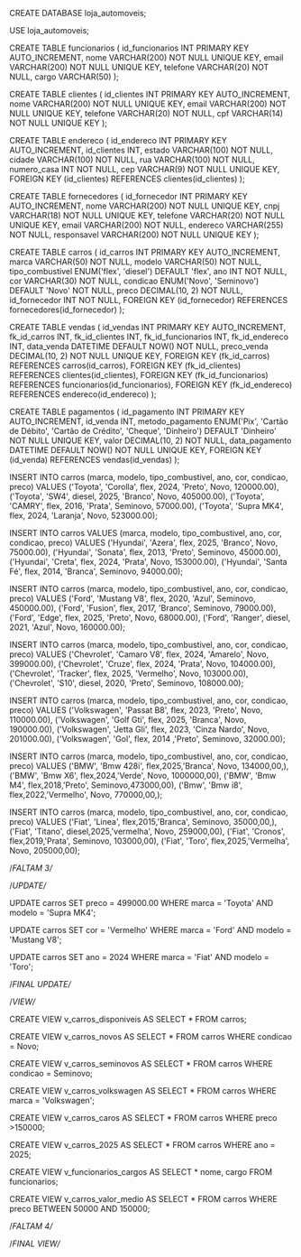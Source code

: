CREATE DATABASE loja_automoveis;

USE loja_automoveis;

CREATE TABLE funcionarios (
id_funcionarios INT PRIMARY KEY AUTO_INCREMENT,
nome VARCHAR(200) NOT NULL UNIQUE KEY,
email VARCHAR(200) NOT NULL UNIQUE KEY,
telefone VARCHAR(20) NOT NULL,
cargo VARCHAR(50)
);

CREATE TABLE clientes (
id_clientes INT PRIMARY KEY AUTO_INCREMENT,
nome VARCHAR(200) NOT NULL UNIQUE KEY,
email VARCHAR(200) NOT NULL UNIQUE KEY,
telefone VARCHAR(20) NOT NULL,
cpf VARCHAR(14) NOT NULL UNIQUE KEY
);

CREATE TABLE endereco (
id_endereco INT PRIMARY KEY AUTO_INCREMENT,
id_clientes INT,
estado VARCHAR(100)  NOT NULL,
cidade VARCHAR(100)  NOT NULL,
rua VARCHAR(100)  NOT NULL,
numero_casa INT  NOT NULL,
cep VARCHAR(9) NOT NULL UNIQUE KEY,
FOREIGN KEY (id_clientes) REFERENCES clientes(id_clientes)
);

CREATE TABLE fornecedores (
id_fornecedor INT PRIMARY KEY AUTO_INCREMENT,
nome VARCHAR(200) NOT NULL UNIQUE KEY,
cnpj VARCHAR(18) NOT NULL UNIQUE KEY,
telefone VARCHAR(20) NOT NULL UNIQUE KEY,
email VARCHAR(200) NOT NULL,
endereco VARCHAR(255)  NOT NULL,
responsavel VARCHAR(200)  NOT NULL UNIQUE KEY
);

CREATE TABLE carros (
id_carros INT PRIMARY KEY AUTO_INCREMENT,
marca VARCHAR(50)  NOT NULL,
modelo VARCHAR(50)  NOT NULL,
tipo_combustivel ENUM('flex', 'diesel') DEFAULT 'flex',
ano INT  NOT NULL,
cor VARCHAR(30)  NOT NULL,
condicao ENUM('Novo', 'Seminovo') DEFAULT 'Novo' NOT NULL,
preco DECIMAL(10, 2)  NOT NULL,
id_fornecedor INT NOT NULL,
FOREIGN KEY (id_fornecedor) REFERENCES fornecedores(id_fornecedor)
);

CREATE TABLE vendas (
id_vendas INT PRIMARY KEY AUTO_INCREMENT,
fk_id_carros INT,
fk_id_clientes INT,
fk_id_funcionarios INT,
fk_id_endereco INT,
data_venda DATETIME DEFAULT NOW() NOT NULL,
preco_venda DECIMAL(10, 2)  NOT NULL UNIQUE KEY,
FOREIGN KEY (fk_id_carros) REFERENCES carros(id_carros),
FOREIGN KEY (fk_id_clientes) REFERENCES clientes(id_clientes),
FOREIGN KEY (fk_id_funcionarios) REFERENCES funcionarios(id_funcionarios),
FOREIGN KEY (fk_id_endereco) REFERENCES endereco(id_endereco)
);

CREATE TABLE pagamentos (
id_pagamento INT PRIMARY KEY AUTO_INCREMENT,
id_venda INT,
metodo_pagamento ENUM('Pix', 'Cartão de Débito', 'Cartão de Crédito', 'Cheque', 'Dinheiro') DEFAULT 'Dinheiro' NOT NULL UNIQUE KEY,
valor DECIMAL(10, 2) NOT NULL,
data_pagamento DATETIME DEFAULT NOW() NOT NULL UNIQUE KEY,
FOREIGN KEY (id_venda) REFERENCES vendas(id_vendas)
);

INSERT INTO carros (marca, modelo, tipo_combustivel, ano, cor, condicao, preco) VALUES
('Toyota', 'Corolla', flex, 2024, 'Preto', Novo, 120000.00),
('Toyota', 'SW4', diesel, 2025, 'Branco', Novo, 405000.00),
('Toyota', 'CAMRY', flex, 2016, 'Prata', Seminovo, 57000.00),
('Toyota', 'Supra MK4', flex, 2024, 'Laranja', Novo, 523000.00);

INSERT INTO carros VALUES (marca, modelo, tipo_combustivel, ano, cor, condicao, preco) VALUES
('Hyundai', 'Azera', flex, 2025, 'Branco', Novo, 75000.00),
('Hyundai', 'Sonata', flex, 2013, 'Preto', Seminovo, 45000.00),
('Hyundai', 'Creta', flex, 2024, 'Prata', Novo, 153000.00),
('Hyundai', 'Santa Fé', flex, 2014, 'Branca', Seminovo, 94000.00);

INSERT INTO carros (marca, modelo, tipo_combustivel, ano, cor, condicao, preco) VALUES
('Ford', 'Mustang V8', flex, 2020, 'Azul', Seminovo, 450000.00),
('Ford', 'Fusion', flex, 2017, 'Branco', Seminovo, 79000.00),
('Ford', 'Edge', flex, 2025, 'Preto', Novo, 68000.00),
('Ford', 'Ranger', diesel, 2021, 'Azul', Novo, 160000.00);

INSERT INTO carros (marca, modelo, tipo_combustivel, ano, cor, condicao, preco) VALUES
('Chevrolet', 'Camaro V8', flex, 2024, 'Amarelo', Novo, 399000.00),
('Chevrolet', 'Cruze', flex, 2024, 'Prata', Novo, 104000.00),
('Chevrolet', 'Tracker', flex, 2025, 'Vermelho', Novo, 103000.00),
('Chevrolet', 'S10', diesel, 2020, 'Preto', Seminovo, 108000.00);

INSERT INTO carros (marca, modelo, tipo_combustivel, ano, cor, condicao, preco) VALUES
('Volkswagen', 'Passat B8', flex, 2023, 'Preto', Novo, 110000.00),
('Volkswagen', 'Golf Gti', flex, 2025, 'Branca', Novo, 190000.00),
('Volkswagen', 'Jetta Gli', flex, 2023, 'Cinza Nardo', Novo, 201000.00),
('Volkswagen', 'Gol', flex, 2014 ,'Preto', Seminovo, 32000.00);

INSERT INTO carros (marca, modelo, tipo_combustivel, ano, cor, condicao, preco) VALUES
('BMW', 'Bmw 428i', flex,2025,'Branca', Novo, 134000,00,),
('BMW', 'Bmw X6', flex,2024,'Verde', Novo, 1000000,00),
('BMW', 'Bmw M4', flex,2018,'Preto', Seminovo,473000,00),
('Bmw', 'Bmw i8', flex,2022,'Vermelho', Novo, 770000,00,);

INSERT INTO carros (marca, modelo, tipo_combustivel, ano, cor, condicao, preco) VALUES
('Fiat', 'Linea', flex,2015,'Branca', Seminovo, 35000,00,),
('Fiat', 'Titano', diesel,2025,'vermelha', Novo, 259000,00),
('Fiat', 'Cronos', flex,2019,'Prata', Seminovo, 103000,00),
('Fiat', 'Toro', flex,2025,'Vermelha', Novo, 205000,00);

/*FALTAM 3/*

/*UPDATE/*

UPDATE carros
SET preco = 499000.00
WHERE marca = 'Toyota' AND modelo = 'Supra MK4';

UPDATE carros
SET cor = 'Vermelho'
WHERE marca = 'Ford' AND modelo = 'Mustang V8';

UPDATE carros
SET ano = 2024
WHERE marca = 'Fiat' AND modelo = 'Toro';

/*FINAL UPDATE/*

/*VIEW/*

CREATE VIEW v_carros_disponiveis AS
SELECT * FROM carros;

CREATE VIEW v_carros_novos AS
SELECT * FROM carros
WHERE condicao = Novo;

CREATE VIEW v_carros_seminovos AS
SELECT * FROM carros
WHERE condicao = Seminovo;

CREATE VIEW v_carros_volkswagen AS
SELECT * FROM carros
WHERE marca = 'Volkswagen';

CREATE VIEW v_carros_caros AS
SELECT * FROM carros
WHERE preco >150000;

CREATE VIEW v_carros_2025 AS
SELECT * FROM carros
WHERE ano = 2025;

CREATE VIEW v_funcionarios_cargos AS
SELECT * nome, cargo FROM funcionarios;

CREATE VIEW v_carros_valor_medio AS
SELECT * FROM carros 
WHERE preco BETWEEN 50000 AND 150000;

/*FALTAM 4/*

/*FINAL VIEW/*

